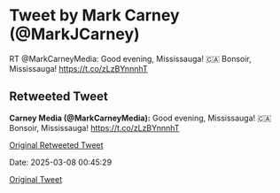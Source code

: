 # Tweet by Mark Carney (@MarkJCarney)

RT @MarkCarneyMedia: Good evening, Mississauga!
🇨🇦
Bonsoir, Mississauga! https://t.co/zLzBYnnnhT

## Retweeted Tweet

**Carney Media (@MarkCarneyMedia):** Good evening, Mississauga!
🇨🇦
Bonsoir, Mississauga! https://t.co/zLzBYnnnhT

[Original Retweeted Tweet](https://x.com/MarkCarneyMedia/status/1898172943009554767)

Date: 2025-03-08 00:45:29

[Original Tweet](https://x.com/MarkJCarney/status/1898173190481809767)
